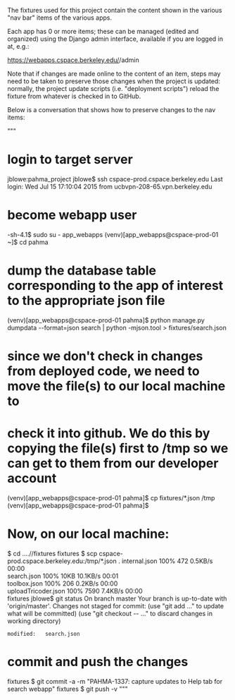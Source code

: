 The fixtures used for this project contain the content shown in the various "nav bar" items of the various apps.

Each app has 0 or more items; these can be managed (edited and organized) using the Django admin interface, available if
you are logged in at, e.g.:

  https://webapps.cspace.berkeley.edu/<tenant>/admin
  
Note that if changes are made online to the content of an item, steps may need to be taken to preserve those changes
when the project is updated: normally, the project update scripts (i.e. "deployment scripts") reload the fixture from
whatever is checked in to GitHub.

Below is a conversation that shows how to preserve changes to the nav items:

"""
# login to target server
jblowe:pahma_project jblowe$ ssh cspace-prod.cspace.berkeley.edu
Last login: Wed Jul 15 17:10:04 2015 from ucbvpn-208-65.vpn.berkeley.edu
# become webapp user
-sh-4.1$ sudo su - app_webapps
(venv)[app_webapps@cspace-prod-01 ~]$ cd pahma
# dump the database table corresponding to the app of interest to the appropriate json file
(venv)[app_webapps@cspace-prod-01 pahma]$ python manage.py dumpdata --format=json search | python -mjson.tool > fixtures/search.json
# since we don't check in changes from deployed code, we need to move the file(s) to our local machine to
# check it into github. We do this by copying the file(s) first to /tmp so we can get to them from our developer account
(venv)[app_webapps@cspace-prod-01 pahma]$ cp fixtures/*.json /tmp
(venv)[app_webapps@cspace-prod-01 pahma]$ 

# Now, on our local machine:
$ cd ..../<project>/fixtures
fixtures $ scp cspace-prod.cspace.berkeley.edu:/tmp/*.json .
internal.json                                                                  100%  472     0.5KB/s   00:00    
search.json                                                                    100%   10KB  10.1KB/s   00:01    
toolbox.json                                                                   100%  206     0.2KB/s   00:00    
uploadTricoder.json                                                            100% 7590     7.4KB/s   00:00    
fixtures jblowe$ git status
On branch master
Your branch is up-to-date with 'origin/master'.
Changes not staged for commit:
  (use "git add <file>..." to update what will be committed)
  (use "git checkout -- <file>..." to discard changes in working directory)

	modified:   search.json

# commit and push the changes
fixtures $ git commit -a -m "PAHMA-1337: capture updates to Help tab for search webapp"
fixtures $ git push -v
"""
